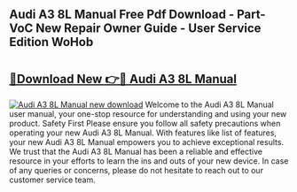 ## Audi A3 8L Manual Free Pdf Download - Part-VoC New Repair Owner Guide - User Service Edition WoHob

# <h2><a href="http://bc52173.oget.top/?id=Audi+A3+8L+Manual">🔗Download New 👉🔴 Audi A3 8L Manual</a></h2>

[![Audi A3 8L Manual new download](https://i.imgur.com/5g1atiW.png)](http://bc52173.oget.top/?id=Audi+A3+8L+Manual)
Welcome to the Audi A3 8L Manual user manual, your one-stop resource for understanding and using your new product. Safety First Please ensure you follow all safety precautions when operating your new Audi A3 8L Manual. With features like list of features, your new Audi A3 8L Manual empowers you to achieve exceptional results. We trust that the Audi A3 8L Manual has been a reliable and effective resource in your efforts to learn the ins and outs of your new device. In case of any queries or concerns, please do not hesitate to reach out to our customer service team.
